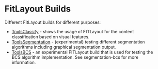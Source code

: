 # FitLayout Builds
Different FitLayout builds for different purposes:

- [ToolsClassify](https://github.com/FitLayout/Builds/tree/master/ToolsClassify) - shows the usage of FITLayout for the content classification based on visual features.
- [ToolsSegmentation](https://github.com/FitLayout/Builds/tree/master/ToolsSegmentation) - (experimental) testing different segmentation algorithms including graphical segmentation output.
- [ToolsBCS](https://github.com/FitLayout/Builds/tree/master/ToolsBCS) - an experimental FITLayout build that is used for testing the BCS algorithm implementation. See segmentation-bcs for more information.

